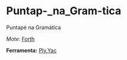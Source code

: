 # Puntap-_na_Gram-tica
Puntapé na Gramática

*Mote*: [Forth](https://www.forth.com/starting-forth/1-forth-stacks-dictionary/)


**Ferramenta:** [Ply.Yac](https://www.dabeaz.com/ply/ply.html)
